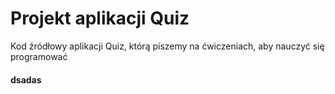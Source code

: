 # Projekt aplikacji Quiz
Kod źródłowy aplikacji Quiz, którą piszemy na ćwiczeniach, aby nauczyć się programować 
#### dsadas
